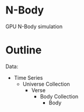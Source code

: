 N-Body
======

GPU N-Body simulation

Outline
=======

Data:

* Time Series
  * Universe Collection
    * Verse
      * Body Collection
        * Body

